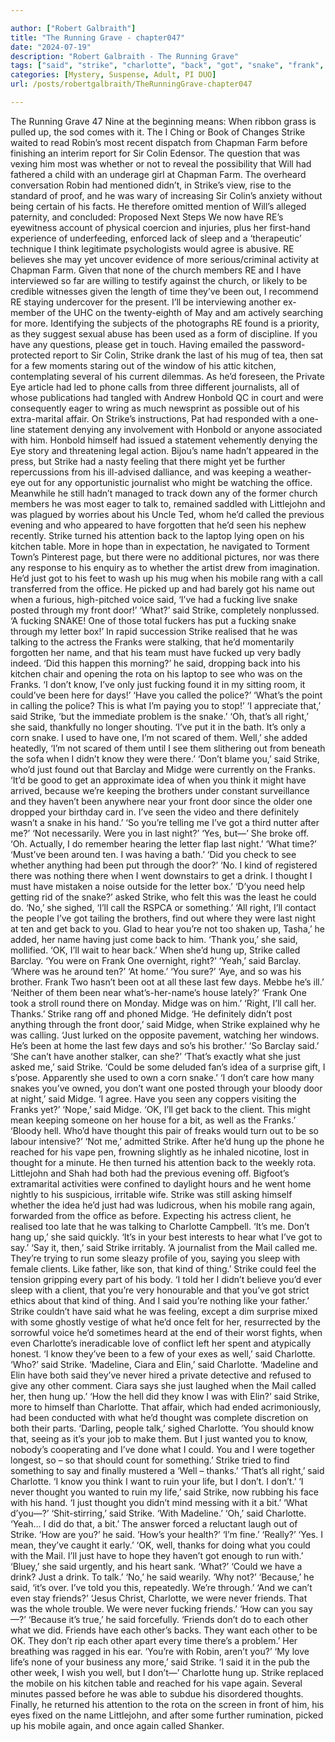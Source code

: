```yaml
---

author: ["Robert Galbraith"]
title: "The Running Grave - chapter047"
date: "2024-07-19"
description: "Robert Galbraith - The Running Grave"
tags: ["said", "strike", "charlotte", "back", "got", "snake", "frank", "know", "could", "thought", "last", "called", "one", "well", "midge", "get", "name", "fucking", "door", "right", "whether", "kitchen", "call", "might", "mobile"]
categories: [Mystery, Suspense, Adult, PI DUO]
url: /posts/robertgalbraith/TheRunningGrave-chapter047

---
```



The Running Grave
47
Nine at the beginning means:
When ribbon grass is pulled up, the sod comes with it.
The I Ching or Book of Changes
Strike waited to read Robin’s most recent dispatch from Chapman Farm before finishing an interim report for Sir Colin Edensor. The question that was vexing him most was whether or not to reveal the possibility that Will had fathered a child with an underage girl at Chapman Farm. The overheard conversation Robin had mentioned didn’t, in Strike’s view, rise to the standard of proof, and he was wary of increasing Sir Colin’s anxiety without being certain of his facts. He therefore omitted mention of Will’s alleged paternity, and concluded:
Proposed Next Steps
We now have RE’s eyewitness account of physical coercion and injuries, plus her first-hand experience of underfeeding, enforced lack of sleep and a ‘therapeutic’ technique I think legitimate psychologists would agree is abusive. RE believes she may yet uncover evidence of more serious/criminal activity at Chapman Farm. Given that none of the church members RE and I have interviewed so far are willing to testify against the church, or likely to be credible witnesses given the length of time they’ve been out, I recommend RE staying undercover for the present.
I’ll be interviewing another ex-member of the UHC on the twenty-eighth of May and am actively searching for more. Identifying the subjects of the photographs RE found is a priority, as they suggest sexual abuse has been used as a form of discipline.
If you have any questions, please get in touch.
Having emailed the password-protected report to Sir Colin, Strike drank the last of his mug of tea, then sat for a few moments staring out of the window of his attic kitchen, contemplating several of his current dilemmas.
As he’d foreseen, the Private Eye article had led to phone calls from three different journalists, all of whose publications had tangled with Andrew Honbold QC in court and were consequently eager to wring as much newsprint as possible out of his extra-marital affair. On Strike’s instructions, Pat had responded with a one-line statement denying any involvement with Honbold or anyone associated with him. Honbold himself had issued a statement vehemently denying the Eye story and threatening legal action. Bijou’s name hadn’t appeared in the press, but Strike had a nasty feeling that there might yet be further repercussions from his ill-advised dalliance, and was keeping a weather-eye out for any opportunistic journalist who might be watching the office.
Meanwhile he still hadn’t managed to track down any of the former church members he was most eager to talk to, remained saddled with Littlejohn and was plagued by worries about his Uncle Ted, whom he’d called the previous evening and who appeared to have forgotten that he’d seen his nephew recently.
Strike turned his attention back to the laptop lying open on his kitchen table. More in hope than in expectation, he navigated to Torment Town’s Pinterest page, but there were no additional pictures, nor was there any response to his enquiry as to whether the artist drew from imagination.
He’d just got to his feet to wash up his mug when his mobile rang with a call transferred from the office. He picked up and had barely got his name out when a furious, high-pitched voice said,
‘I’ve had a fucking live snake posted through my front door!’
‘What?’ said Strike, completely nonplussed.
‘A fucking SNAKE! One of those total fuckers has put a fucking snake through my letter box!’
In rapid succession Strike realised that he was talking to the actress the Franks were stalking, that he’d momentarily forgotten her name, and that his team must have fucked up very badly indeed.
‘Did this happen this morning?’ he said, dropping back into his kitchen chair and opening the rota on his laptop to see who was on the Franks.
‘I don’t know, I’ve only just fucking found it in my sitting room, it could’ve been here for days!’
‘Have you called the police?’
‘What’s the point in calling the police? This is what I’m paying you to stop!’
‘I appreciate that,’ said Strike, ‘but the immediate problem is the snake.’
‘Oh, that’s all right,’ she said, thankfully no longer shouting. ‘I’ve put it in the bath. It’s only a corn snake. I used to have one, I’m not scared of them. Well,’ she added heatedly, ‘I’m not scared of them until I see them slithering out from beneath the sofa when I didn’t know they were there.’
‘Don’t blame you,’ said Strike, who’d just found out that Barclay and Midge were currently on the Franks. ‘It’d be good to get an approximate idea of when you think it might have arrived, because we’re keeping the brothers under constant surveillance and they haven’t been anywhere near your front door since the older one dropped your birthday card in. I’ve seen the video and there definitely wasn’t a snake in his hand.’
‘So you’re telling me I’ve got a third nutter after me?’
‘Not necessarily. Were you in last night?’
‘Yes, but—’
She broke off.
‘Oh. Actually, I do remember hearing the letter flap last night.’
‘What time?’
‘Must’ve been around ten. I was having a bath.’
‘Did you check to see whether anything had been put through the door?’
‘No. I kind of registered there was nothing there when I went downstairs to get a drink. I thought I must have mistaken a noise outside for the letter box.’
‘D’you need help getting rid of the snake?’ asked Strike, who felt this was the least he could do.
‘No,’ she sighed, ‘I’ll call the RSPCA or something.’
‘All right, I’ll contact the people I’ve got tailing the brothers, find out where they were last night at ten and get back to you. Glad to hear you’re not too shaken up, Tasha,’ he added, her name having just come back to him.
‘Thank you,’ she said, mollified. ‘OK, I’ll wait to hear back.’
When she’d hung up, Strike called Barclay.
‘You were on Frank One overnight, right?’
‘Yeah,’ said Barclay.
‘Where was he around ten?’
‘At home.’
‘You sure?’
‘Aye, and so was his brother. Frank Two hasn’t been oot at all these last few days. Mebbe he’s ill.’
‘Neither of them been near what’s-her-name’s house lately?’
‘Frank One took a stroll round there on Monday. Midge was on him.’
‘Right, I’ll call her. Thanks.’
Strike rang off and phoned Midge.
‘He definitely didn’t post anything through the front door,’ said Midge, when Strike explained why he was calling. ‘Just lurked on the opposite pavement, watching her windows. He’s been at home the last few days and so’s his brother.’
‘So Barclay said.’
‘She can’t have another stalker, can she?’
‘That’s exactly what she just asked me,’ said Strike. ‘Could be some deluded fan’s idea of a surprise gift, I s’pose. Apparently she used to own a corn snake.’
‘I don’t care how many snakes you’ve owned, you don’t want one posted through your bloody door at night,’ said Midge.
‘I agree. Have you seen any coppers visiting the Franks yet?’
‘Nope,’ said Midge.
‘OK, I’ll get back to the client. This might mean keeping someone on her house for a bit, as well as the Franks.’
‘Bloody hell. Who’d have thought this pair of freaks would turn out to be so labour intensive?’
‘Not me,’ admitted Strike.
After he’d hung up the phone he reached for his vape pen, frowning slightly as he inhaled nicotine, lost in thought for a minute. He then turned his attention back to the weekly rota.
Littlejohn and Shah had both had the previous evening off. Bigfoot’s extramarital activities were confined to daylight hours and he went home nightly to his suspicious, irritable wife. Strike was still asking himself whether the idea he’d just had was ludicrous, when his mobile rang again, forwarded from the office as before. Expecting his actress client, he realised too late that he was talking to Charlotte Campbell.
‘It’s me. Don’t hang up,’ she said quickly. ‘It’s in your best interests to hear what I’ve got to say.’
‘Say it, then,’ said Strike irritably.
‘A journalist from the Mail called me. They’re trying to run some sleazy profile of you, saying you sleep with female clients. Like father, like son, that kind of thing.’
Strike could feel the tension gripping every part of his body.
‘I told her I didn’t believe you’d ever sleep with a client, that you’re very honourable and that you’ve got strict ethics about that kind of thing. And I said you’re nothing like your father.’
Strike couldn’t have said what he was feeling, except a dim surprise mixed with some ghostly vestige of what he’d once felt for her, resurrected by the sorrowful voice he’d sometimes heard at the end of their worst fights, when even Charlotte’s ineradicable love of conflict left her spent and atypically honest.
‘I know they’ve been to a few of your exes as well,’ said Charlotte.
‘Who?’ said Strike.
‘Madeline, Ciara and Elin,’ said Charlotte. ‘Madeline and Elin have both said they’ve never hired a private detective and refused to give any other comment. Ciara says she just laughed when the Mail called her, then hung up.’
‘How the hell did they know I was with Elin?’ said Strike, more to himself than Charlotte. That affair, which had ended acrimoniously, had been conducted with what he’d thought was complete discretion on both their parts.
‘Darling, people talk,’ sighed Charlotte. ‘You should know that, seeing as it’s your job to make them. But I just wanted you to know, nobody’s cooperating and I’ve done what I could. You and I were together longest, so – so that should count for something.’
Strike tried to find something to say and finally mustered a ‘Well – thanks.’
‘That’s all right,’ said Charlotte. ‘I know you think I want to ruin your life, but I don’t. I don’t.’
‘I never thought you wanted to ruin my life,’ said Strike, now rubbing his face with his hand. ‘I just thought you didn’t mind messing with it a bit.’
‘What d’you—?’
‘Shit-stirring,’ said Strike. ‘With Madeline.’
‘Oh,’ said Charlotte. ‘Yeah… I did do that, a bit.’
The answer forced a reluctant laugh out of Strike.
‘How are you?’ he said. ‘How’s your health?’
‘I’m fine.’
‘Really?’
‘Yes. I mean, they’ve caught it early.’
‘OK, well, thanks for doing what you could with the Mail. I’ll just have to hope they haven’t got enough to run with.’
‘Bluey,’ she said urgently, and his heart sank.
‘What?’
‘Could we have a drink? Just a drink. To talk.’
‘No,’ he said wearily.
‘Why not?’
‘Because,’ he said, ‘it’s over. I’ve told you this, repeatedly. We’re through.’
‘And we can’t even stay friends?’
‘Jesus Christ, Charlotte, we were never friends. That was the whole trouble. We were never fucking friends.’
‘How can you say—?’
‘Because it’s true,’ he said forcefully. ‘Friends don’t do to each other what we did. Friends have each other’s backs. They want each other to be OK. They don’t rip each other apart every time there’s a problem.’
Her breathing was ragged in his ear.
‘You’re with Robin, aren’t you?’
‘My love life’s none of your business any more,’ said Strike. ‘I said it in the pub the other week, I wish you well, but I don’t—’
Charlotte hung up.
Strike replaced the mobile on his kitchen table and reached for his vape again. Several minutes passed before he was able to subdue his disordered thoughts. Finally, he returned his attention to the rota on the screen in front of him, his eyes fixed on the name Littlejohn, and after some further rumination, picked up his mobile again, and once again called Shanker.
